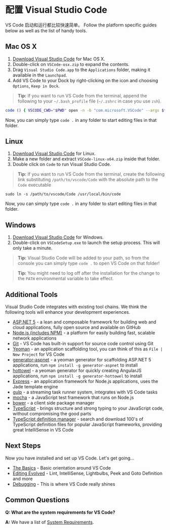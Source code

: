 # 配置 Visual Studio Code

VS Code 启动和运行都比较快速简单。 Follow the platform specific guides below as well as the list of handy tools.

## Mac OS X
1. [Download Visual Studio Code](http://go.microsoft.com/fwlink/?LinkID=534106) for Mac OS X.
2. Double-click on `VSCode-osx.zip` to expand the contents.
3. Drag `Visual Studio Code.app` to the `Applications` folder, making it available in the `Launchpad`.
4. Add VS Code to your Dock by right-clicking on the icon and choosing `Options`, `Keep in Dock`.

>**Tip:** If you want to run VS Code from the terminal, append the following to your `~/.bash_profile` file (`~/.zshrc` in case you use `zsh`).

```bash
code () { VSCODE_CWD="$PWD" open -n -b "com.microsoft.VSCode" --args $* ;}
```
Now, you can simply type `code .` in any folder to start editing files in that folder.

## Linux
1. [Download Visual Studio Code](http://go.microsoft.com/fwlink/?LinkID=534108) for Linux.
2. Make a new folder and extract `VSCode-linux-x64.zip` inside that folder.
3. Double click on `Code` to run Visual Studio Code.

>**Tip:** If you want to run VS Code from the terminal, create the following link substituting `/path/to/vscode/Code` with the absolute path to the `Code` executable

```
sudo ln -s /path/to/vscode/Code /usr/local/bin/code
```
Now, you can simply type `code .` in any folder to start editing files in that folder.

## Windows
1. [Download Visual Studio Code](http://go.microsoft.com/fwlink/?LinkID=534107) for Windows.
2. Double-click on `VSCodeSetup.exe` to launch the setup process. This will only take a minute.

>**Tip:** Visual Studio Code will be added to your path, so from the console you can simply type `code .` to open VS Code on that folder!

>**Tip:** You might need to log off after the installation for the change to the `PATH` environmental variable to take effect.

## Additional Tools
Visual Studio Code integrates with existing tool chains.  We think the following tools will enhance your development experiences.

- [ASP.NET 5](https://github.com/aspnet/home) - a lean and composable framework for building web and cloud applications, fully open source and available on GitHub
- [Node.js (includes NPM)](http://nodejs.org/) - a platform for easily building fast, scalable network applications
- [Git](http://git-scm.com/download) - VS Code has built-in support for source code control using Git
- [Yeoman](http://yeoman.io/) - an application scaffolding tool, you can think of this as `File | New Project` for VS Code
- [generator-aspnet](https://www.npmjs.com/package/generator-aspnet) - a yeoman generator for scaffolding ASP.NET 5 applications, run `npm install -g generator-aspnet` to install
- [hottowel](https://github.com/johnpapa/generator-hottowel) - a yeoman generator for quickly creating AngularJS applications, run `npm install -g generator-hottowel` to install
- [Express](http://expressjs.com/) - an application framework for Node.js applications, uses the Jade template engine
- [gulp](http://gulpjs.com/) - a streaming task runner system, integrates with VS Code tasks
- [mocha](http://mochajs.org/) - a JavaScript test framework that runs on Node.js
- [bower](http://bower.io/) - a client side package manager
- [TypeScript](http://typescriptlang.org) - brings structure and strong typing to your JavaScript code, without compromising the good parts
- [TypeScript definition manager](http://definitelytyped.org/tsd/) - search and download 100's of TypeScript definition files for popular JavaScript frameworks, providing great IntelliSense in VS Code


## Next Steps
Now you have installed and set up VS Code. Let's get going...

* [The Basics](/docs/editor/codebasics.md) - Basic orientation around VS Code
* [Editing Evolved](/docs/editor/editingevolved.md) - Lint, IntelliSense, Lightbulbs, Peek and Goto Definition and more
* [Debugging](/docs/editor/debugging.md) - This is where VS Code really shines



## Common Questions

**Q: What are the system requirements for VS Code?**

**A:** We have a list of [System Requirements](/docs/supporting/requirements.md).

